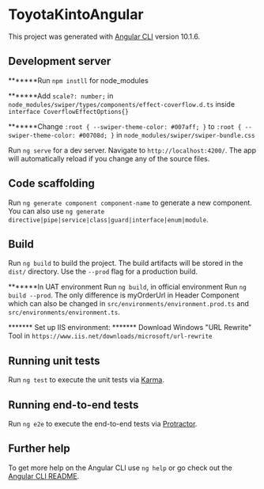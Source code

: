 # ToyotaKintoAngular

This project was generated with [Angular CLI](https://github.com/angular/angular-cli) version 10.1.6.

## Development server
*******Run `npm instll` for node_modules

*******Add `scale?: number;` in `node_modules/swiper/types/components/effect-coverflow.d.ts` inside `interface CoverflowEffectOptions{}`

*******Change `:root { --swiper-theme-color: #007aff; }` to `:root { --swiper-theme-color: #00708d; }` in `node_modules/swiper/swiper-bundle.css`

Run `ng serve` for a dev server. Navigate to `http://localhost:4200/`. The app will automatically reload if you change any of the source files.

## Code scaffolding

Run `ng generate component component-name` to generate a new component. You can also use `ng generate directive|pipe|service|class|guard|interface|enum|module`.

## Build

Run `ng build` to build the project. The build artifacts will be stored in the `dist/` directory. Use the `--prod` flag for a production build.

*******In UAT environment Run `ng build`, in official environment Run `ng build --prod`. The only difference is myOrderUrl in Header Component which can also be changed in `src/environments/environment.prod.ts` and `src/environments/environment.ts`.

******* Set up IIS environment: 
******* Download Windows "URL Rewrite" Tool in `https://www.iis.net/downloads/microsoft/url-rewrite`

## Running unit tests

Run `ng test` to execute the unit tests via [Karma](https://karma-runner.github.io).

## Running end-to-end tests

Run `ng e2e` to execute the end-to-end tests via [Protractor](http://www.protractortest.org/).

## Further help

To get more help on the Angular CLI use `ng help` or go check out the [Angular CLI README](https://github.com/angular/angular-cli/blob/master/README.md).


